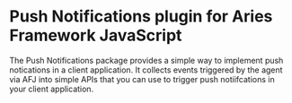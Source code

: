 # Push Notifications plugin for Aries Framework JavaScript

The Push Notifications package provides a simple way to implement push notications in a client application. It collects events triggered by the agent via AFJ into simple APIs that you can use to trigger push notiifcations in your client application.
